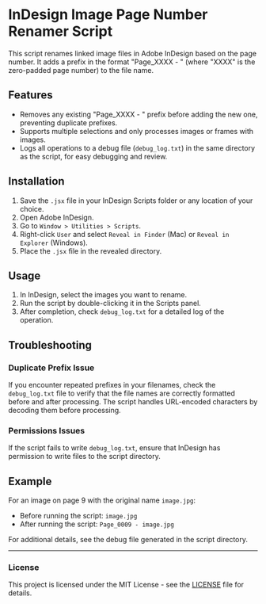 # InDesign Image Page Number Renamer Script

This script renames linked image files in Adobe InDesign based on the page number. It adds a prefix in the format "Page_XXXX - " (where "XXXX" is the zero-padded page number) to the file name. 

## Features

- Removes any existing "Page_XXXX - " prefix before adding the new one, preventing duplicate prefixes.
- Supports multiple selections and only processes images or frames with images.
- Logs all operations to a debug file (`debug_log.txt`) in the same directory as the script, for easy debugging and review.

## Installation

1. Save the `.jsx` file in your InDesign Scripts folder or any location of your choice.
2. Open Adobe InDesign.
3. Go to `Window > Utilities > Scripts`.
4. Right-click `User` and select `Reveal in Finder` (Mac) or `Reveal in Explorer` (Windows).
5. Place the `.jsx` file in the revealed directory.

## Usage

1. In InDesign, select the images you want to rename.
2. Run the script by double-clicking it in the Scripts panel.
3. After completion, check `debug_log.txt` for a detailed log of the operation. 

## Troubleshooting

### Duplicate Prefix Issue

If you encounter repeated prefixes in your filenames, check the `debug_log.txt` file to verify that the file names are correctly formatted before and after processing. The script handles URL-encoded characters by decoding them before processing.

### Permissions Issues

If the script fails to write `debug_log.txt`, ensure that InDesign has permission to write files to the script directory.

## Example

For an image on page 9 with the original name `image.jpg`:

- Before running the script: `image.jpg`
- After running the script: `Page_0009 - image.jpg`

For additional details, see the debug file generated in the script directory.

---

### License

This project is licensed under the MIT License - see the [LICENSE](LICENSE) file for details.
